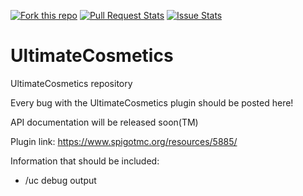 [![Fork this repo](http://githubbadges.com/fork.svg?user=j0ach1mmall3&repo=UltimateCosmetics&style=flat)](https://github.com/j0ach1mmall3/UltimateCosmetics/fork)
[![Pull Request Stats](http://issuestats.com/github/j0ach1mmall3/UltimateCosmetics/badge/pr?style=flat)](http://issuestats.com/github/j0ach1mmall3/UltimateCosmetics)
[![Issue Stats](http://issuestats.com/github/j0ach1mmall3/UltimateCosmetics/badge/issue?style=flat)](http://issuestats.com/github/j0ach1mmall3/UltimateCosmetics)

# UltimateCosmetics
UltimateCosmetics repository

Every bug with the UltimateCosmetics plugin should be posted here!

API documentation will be released soon(TM)

Plugin link: https://www.spigotmc.org/resources/5885/

Information that should be included:
* /uc debug output
